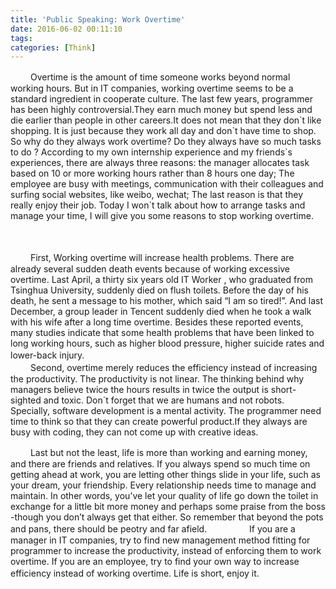 ```yaml
---
title: 'Public Speaking: Work Overtime'
date: 2016-06-02 00:11:10
tags: 
categories: [Think]
---
```

　　   Overtime is the amount of time someone works beyond normal working hours. But in IT companies, working overtime seems to be a standard ingredient in cooperate culture. The last few years, programmer has been highly controversial.They earn much money but spend less and die earlier than people in other careers.It does not mean that they don\`t like shopping. It is just because they work all day and don\`t have time to shop. So why do they always work overtime? Do they always have so much tasks to do ? According to my own internship experience and my friends\`s experiences, there are always three reasons: the manager allocates task based on 10 or more working hours rather than 8 hours one day; The employee are busy with meetings, communication with their colleagues and surfing social websites, like weibo, wechat; The last reason is that they really enjoy their job. Today I won\`t talk about how to arrange tasks and manage your time, I will give you some reasons to stop working overtime. 

　<!--more-->

　　   First, Working overtime will increase health problems. There are already several sudden death events because of working excessive overtime. Last April, a thirty six years old IT Worker , who graduated from Tsinghua University, suddenly died on flush toilets. Before the day of his death, he sent a message to his mother, which said “I am so tired!”. And last December, a group leader in Tencent suddenly died when he took a walk with his wife after a long time overtime. Besides these reported events, many studies indicate that some health problems that have been linked to long working hours, such as higher blood pressure, higher suicide rates and lower-back injury. 
　　   
　　   Second, overtime merely reduces the efficiency instead of increasing the productivity. The productivity is not linear. The thinking behind why managers believe twice the hours results in twice the output is short-sighted and toxic. Don`t forget that we are humans and not robots. Specially, software development is a mental activity. The programmer need time to think so that they can create powerful product.If they always are busy with coding, they can not come up with creative ideas. 

　　   Last but not the least, life is more than working and earning money, and there are friends and relatives. If you always spend so much time on getting ahead at work, you are letting other things slide in your life, such as your dream, your friendship. Every relationship needs time to manage and maintain. In other words, you’ve let your quality of life go down the toilet in exchange for a little bit more money and perhaps some praise from the boss -though you don’t always get that either. So remember that beyond the pots and pans, there should be peotry and far afield.
　　
　　   If you are a manager in IT companies, try to find new management method fitting for programmer to increase the productivity, instead of enforcing them to work overtime. If you are an employee, try to find your own way to increase efficiency instead of working overtime. Life is short, enjoy it.
　　
